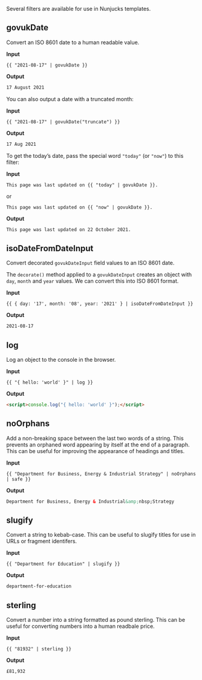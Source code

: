 Several filters are available for use in Nunjucks templates.

## govukDate

Convert an ISO 8601 date to a human readable value.

**Input**

```njk
{{ "2021-08-17" | govukDate }}
```

**Output**

```html
17 August 2021
```

You can also output a date with a truncated month:

**Input**

```njk
{{ "2021-08-17" | govukDate("truncate") }}
```

**Output**

```html
17 Aug 2021
```

To get the today’s date, pass the special word `"today"` (or `"now"`) to this filter:

**Input**

```njk
This page was last updated on {{ "today" | govukDate }}.
```

or

```njk
This page was last updated on {{ "now" | govukDate }}.
```

**Output**

```html
This page was last updated on 22 October 2021.
```

## isoDateFromDateInput

Convert decorated `govukDateInput` field values to an ISO 8601 date.

The `decorate()` method applied to a `govukDateInput` creates an object with `day`, `month` and `year` values. We can convert this into ISO 8601 format.

**Input**

```njk
{{ { day: '17', month: '08', year: '2021' } | isoDateFromDateInput }}
```

**Output**

```html
2021-08-17
```

## log

Log an object to the console in the browser.

**Input**

```njk
{{ "{ hello: 'world' }" | log }}
```

**Output**

```html
<script>console.log("{ hello: 'world' }");</script>
```

## noOrphans

Add a non-breaking space between the last two words of a string. This prevents an orphaned word appearing by itself at the end of a paragraph. This can be useful for improving the appearance of headings and titles.

**Input**

```njk
{{ "Department for Business, Energy & Industrial Strategy" | noOrphans | safe }}
```

**Output**

```html
Department for Business, Energy & Industrial&amp;nbsp;Strategy
```

## slugify

Convert a string to kebab-case. This can be useful to slugify titles for use in URLs or fragment identifers.

**Input**

```njk
{{ "Department for Education" | slugify }}
```

**Output**

```html
department-for-education
```

## sterling

Convert a number into a string formatted as pound sterling. This can be useful for converting numbers into a human readbale price.

**Input**

```njk
{{ "81932" | sterling }}
```

**Output**

```html
£81,932
```
